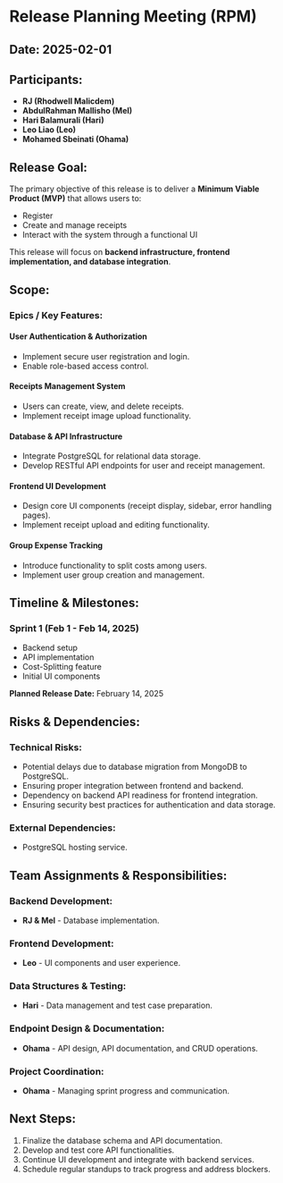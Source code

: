 # Release Planning Meeting (RPM)

## Date: 2025-02-01

## Participants:
- **RJ (Rhodwell Malicdem)**
- **AbdulRahman Mallisho (Mel)**
- **Hari Balamurali (Hari)**
- **Leo Liao (Leo)**
- **Mohamed Sbeinati (Ohama)**

## Release Goal:
The primary objective of this release is to deliver a **Minimum Viable Product (MVP)** that allows users to:
- Register
- Create and manage receipts
- Interact with the system through a functional UI

This release will focus on **backend infrastructure, frontend implementation, and database integration**.

## Scope:
### Epics / Key Features:
#### **User Authentication & Authorization**
- Implement secure user registration and login.
- Enable role-based access control.

#### **Receipts Management System**
- Users can create, view, and delete receipts.
- Implement receipt image upload functionality.

#### **Database & API Infrastructure**
- Integrate PostgreSQL for relational data storage.
- Develop RESTful API endpoints for user and receipt management.

#### **Frontend UI Development**
- Design core UI components (receipt display, sidebar, error handling pages).
- Implement receipt upload and editing functionality.

#### **Group Expense Tracking**
- Introduce functionality to split costs among users.
- Implement user group creation and management.

## Timeline & Milestones:
### **Sprint 1 (Feb 1 - Feb 14, 2025)**
- Backend setup
- API implementation
- Cost-Splitting feature
- Initial UI components

**Planned Release Date:** February 14, 2025

## Risks & Dependencies:
### **Technical Risks:**
- Potential delays due to database migration from MongoDB to PostgreSQL.
- Ensuring proper integration between frontend and backend.
- Dependency on backend API readiness for frontend integration.
- Ensuring security best practices for authentication and data storage.

### **External Dependencies:**
- PostgreSQL hosting service.

## Team Assignments & Responsibilities:
### **Backend Development:**
- **RJ & Mel** - Database implementation.

### **Frontend Development:**
- **Leo** - UI components and user experience.

### **Data Structures & Testing:**
- **Hari** - Data management and test case preparation.

### **Endpoint Design & Documentation:**
- **Ohama** - API design, API documentation, and CRUD operations.

### **Project Coordination:**
- **Ohama** - Managing sprint progress and communication.

## Next Steps:
1. Finalize the database schema and API documentation.
2. Develop and test core API functionalities.
3. Continue UI development and integrate with backend services.
4. Schedule regular standups to track progress and address blockers.
